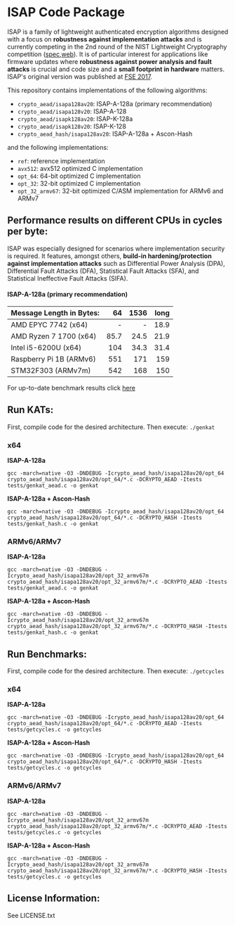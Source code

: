 # ISAP Code Package

ISAP is a family of lightweight authenticated encryption algorithms designed with a focus on **robustness against implementation attacks** and is currently competing in the 2nd round of the NIST Lightweight Cryptography competition ([spec](https://csrc.nist.gov/Projects/Lightweight-Cryptography/Round-2-Candidates),[web](https://isap.iaik.tugraz.at)). It is of particular interest for applications like firmware updates where **robustness against power analysis and fault attacks** is crucial and code size and a **small footprint in hardware** matters. ISAP's original version was published at [FSE 2017](https://tosc.iacr.org/index.php/ToSC/article/view/585).

This repository contains implementations of the following algorithms:

- `crypto_aead/isapa128av20`: ISAP-A-128a (primary recommendation)
- `crypto_aead/isapa128v20`: ISAP-A-128
- `crypto_aead/isapk128av20`: ISAP-K-128a
- `crypto_aead/isapk128v20`: ISAP-K-128
- `crypto_aead_hash/isapa128av20`: ISAP-A-128a + Ascon-Hash

and the following implementations:

- `ref`: reference implementation
- `avx512`: avx512 optimized C implementation
- `opt_64`: 64-bit optimized C implementation
- `opt_32`: 32-bit optimized C implementation
- `opt_32_armv67`: 32-bit optimized C/ASM implementation for ARMv6 and ARMv7

## Performance results on different CPUs in cycles per byte:

ISAP was especially designed for scenarios where implementation security is required. It features, amongst others, **build-in hardening/protection against implementation attacks** such as Differential Power Analysis (DPA), Differential Fault Attacks (DFA), Statistical Fault Attacks (SFA), and Statistical Ineffective Fault Attacks (SIFA).

#### ISAP-A-128a (primary recommendation)

| Message Length in Bytes: |    64 |  1536 |  long |
|:-------------------------|------:|------:|------:|
| AMD  EPYC 7742 (x64)     |     - |     - |  18.9 |
| AMD Ryzen 7 1700 (x64)   |  85.7 |  24.5 |  21.9 |
| Intel i5-6200U (x64)     |   104 |  34.3 |  31.4 |
| Raspberry Pi 1B (ARMv6)  |   551 |   171 |   159 |
| STM32F303 (ARMv7m)       |   542 |   168 |   150 |

For up-to-date benchmark results click [here](https://isap.iaik.tugraz.at/implementations.html)

## Run KATs:

First, compile code for the desired architecture. Then execute: `./genkat`

### x64

**ISAP-A-128a**

`gcc -march=native -O3 -DNDEBUG -Icrypto_aead_hash/isapa128av20/opt_64 crypto_aead_hash/isapa128av20/opt_64/*.c -DCRYPTO_AEAD -Itests tests/genkat_aead.c -o genkat`

**ISAP-A-128a + Ascon-Hash**

`gcc -march=native -O3 -DNDEBUG -Icrypto_aead_hash/isapa128av20/opt_64 crypto_aead_hash/isapa128av20/opt_64/*.c -DCRYPTO_HASH -Itests tests/genkat_hash.c -o genkat`
    
### ARMv6/ARMv7

**ISAP-A-128a**

`gcc -march=native -O3 -DNDEBUG -Icrypto_aead_hash/isapa128av20/opt_32_armv67m crypto_aead_hash/isapa128av20/opt_32_armv67m/*.c -DCRYPTO_AEAD -Itests tests/genkat_aead.c -o genkat`

**ISAP-A-128a + Ascon-Hash**

`gcc -march=native -O3 -DNDEBUG -Icrypto_aead_hash/isapa128av20/opt_32_armv67m crypto_aead_hash/isapa128av20/opt_32_armv67m/*.c -DCRYPTO_HASH -Itests tests/genkat_hash.c -o genkat`

## Run Benchmarks:

First, compile code for the desired architecture. Then execute: `./getcycles`

### x64

**ISAP-A-128a**

`gcc -march=native -O3 -DNDEBUG -Icrypto_aead_hash/isapa128av20/opt_64 crypto_aead_hash/isapa128av20/opt_64/*.c -DCRYPTO_AEAD -Itests tests/getcycles.c -o getcycles`

**ISAP-A-128a + Ascon-Hash**

`gcc -march=native -O3 -DNDEBUG -Icrypto_aead_hash/isapa128av20/opt_64 crypto_aead_hash/isapa128av20/opt_64/*.c -DCRYPTO_HASH -Itests tests/getcycles.c -o getcycles`
    
### ARMv6/ARMv7

**ISAP-A-128a**

`gcc -march=native -O3 -DNDEBUG -Icrypto_aead_hash/isapa128av20/opt_32_armv67m crypto_aead_hash/isapa128av20/opt_32_armv67m/*.c -DCRYPTO_AEAD -Itests tests/getcycles.c -o getcycles`

**ISAP-A-128a + Ascon-Hash**

`gcc -march=native -O3 -DNDEBUG -Icrypto_aead_hash/isapa128av20/opt_32_armv67m crypto_aead_hash/isapa128av20/opt_32_armv67m/*.c -DCRYPTO_HASH -Itests tests/getcycles.c -o getcycles`

## License Information:

See LICENSE.txt

